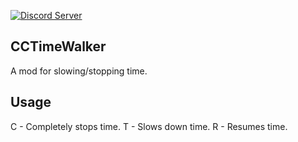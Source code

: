 [![Discord Server](https://img.shields.io/discord/382339402338402315.svg?label=Discord%20Server)](https://discord.gg/TFs6n5v)
## CCTimeWalker
A mod for slowing/stopping time.

## Usage
C - Completely stops time.
T - Slows down time.
R - Resumes time.
